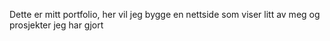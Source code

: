 Dette er mitt portfolio, her vil jeg bygge en nettside som viser litt av meg og prosjekter jeg har gjort
